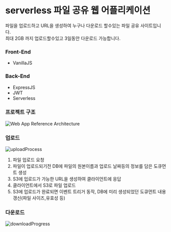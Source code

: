 # serverless 파일 공유 웹 어플리케이션
파일을 업로드하고 URL을 생성하여 누구나 다운로드 할수있는 파일 공유 사이트입니다.  
최대 2GB 까지 업로드할수있고 3일동안 다운로드 가능합니다.
### Front-End
* VanillaJS
### Back-End
* ExpressJS  
* JWT  
* Serverless  
### 프로젝트 구조
![Web App Reference Architecture](https://user-images.githubusercontent.com/51106108/108653268-5ec42380-7509-11eb-9cdb-7a20c52e2b3f.png)
### 업로드
![uploadProcess](https://user-images.githubusercontent.com/51106108/108673634-5aa6fe80-7527-11eb-852c-a6c4a31aa5d3.png)  
1. 파일 업로드 요청
2. 파일이 업로드되기전 DB에 파일의 원본이름과 업로드 날짜등의 정보를 담은 도큐먼트 생성
3. S3에 업로드가 가능한 URL을 생성하여 클라이언트에 응답
4. 클라이언트에서 S3로 파일 업로드
5. S3에 업로드가 완료되면 이벤트 트리거 동작, DB에 미리 생성되었던 도큐먼트 내용갱신(파일 사이즈,유효성 등)
### 다운로드
![downloadProgress](https://user-images.githubusercontent.com/51106108/108674852-45cb6a80-7529-11eb-84cd-8d237c7f343f.png)
